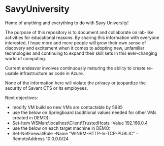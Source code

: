 # SavyUniversity
Home of anything and everything to do with Savy University!

The purpose of this repository is to document and collaborate on lab-like activities for educational reasons.  By sharing this information with everyone interested, I hope more and more people will grow their own sense of discovery and excitement when it comes to adopting new, unfamiliar technologies and continuing to expand their skill sets in this ever-changing world of computing.

Current endeavor involves continuously maturing the ability to create re-usable infrastructure as code in Azure.

None of the information here will violate the privacy or jeopardize the security of Savant CTS or its employees.

Next objectives:
- modify VM build so new VMs are contactable by 5985
- use the below on Springboard (additional values needed for other VMs created in DEMO):
- Set-Item WSMan:\localhost\Client\TrustedHosts -Value 192.168.0.4
- use the below on each target machine in DEMO:
- Set-NetFirewallRule -Name "WINRM-HTTP-In-TCP-PUBLIC" -RemoteAddress 10.0.0.0/24